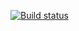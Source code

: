 [![Build status](https://ci.appveyor.com/api/projects/status/8s0u8yayx9t6qq04/branch/main?svg=true)](https://ci.appveyor.com/project/JaneVolada/debit-card-application/branch/main)

